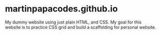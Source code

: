 # martinpapacodes.github.io
My dummy website using just plain HTML, and CSS. My goal for this website is to practice CSS grid and build a scaffolding for personal website.
